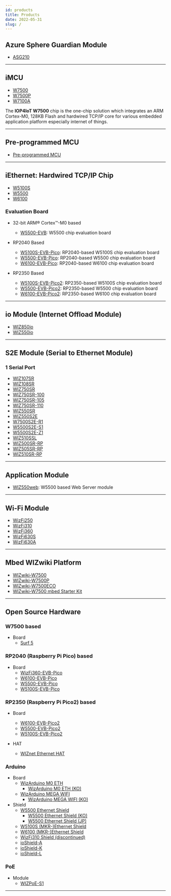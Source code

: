```yaml
---
id: products
title: Products
date: 2022-05-31
slug: /
---
```


## Azure Sphere Guardian Module

- [ASG210](./Azure-Sphere/ASG210.md)

-----

## iMCU

  - [W7500](./iMCU/W7500/Overview.md)
  - [W7500P](./iMCU/W7500P/Overview.md)
  - [W7100A](./iMCU/W7100/W7100A.md)

The **IOP4IoT W7500** chip is the one-chip solution which integrates an ARM Cortex-M0, 128KB Flash and hardwired TCP/IP core for various embedded application platform especially internet of things.

-----

## Pre-programmed MCU

  - [Pre-programmed MCU](./Pre-programmed-MCU/Pre-programmed-MCU.md) 

-----

## iEthernet: Hardwired TCP/IP Chip

  - [W5100S](./iEthernet/W5100S/Overview.md)
  - [W5500](./iEthernet/W5500/Overview.md)
  - [W6100](./iEthernet/W6100/Overview.md)

### Evaluation Board

* 32-bit ARM® Cortex™-M0 based
  -  [W5500-EVB](./iEthernet/W5500/W5500-EVB/W5500-EVB.md): W5500 chip evaluation board

* RP2040 Based
  -  [W5100S-EVB-Pico](./iEthernet/W5100S/w5100s-evb-pico.md): RP2040-based W5100S chip evaluation board
  -  [W5500-EVB-Pico](./iEthernet/W5500/w5500-evb-pico.md): RP2040-based W5500 chip evaluation board
  -  [W6100-EVB-Pico](./iEthernet/W6100/W6100-EVB-Pico.md): RP2040-based W6100 chip evaluation board

* RP2350 Based
  -  [W5100S-EVB-Pico2](./iEthernet/W5100S/w5100s-evb-pico2.md): RP2350-based W5100S chip evaluation board
  -  [W5500-EVB-Pico2](./iEthernet/W5500/w5500-evb-pico2.md): RP2350-based W5500 chip evaluation board
  -  [W6100-EVB-Pico2](./iEthernet/W6100/W6100-EVB-Pico2.md): RP2350-based W6100 chip evaluation board
-----

## io Module (Internet Offload Module)

  * [WIZ850io](./ioModule/WIZ850io.md)
  * [WIZ550io](./ioModule/wiz550io.md)

-----

## S2E Module (Serial to Ethernet Module)

### 1 Serial Port

 * [WIZ107SR](./S2E-Module/WIZ107SR/wiz107sr.md)
 * [WIZ108SR](./S2E-Module/WIZ108SR/wiz108sr.md)
 * [WIZ750SR](./S2E-Module/WIZ750SR/WIZ750SR.md)
 * [WIZ750SR-100](./S2E-Module/WIZ750SR-1xx-Series/WIZ750SR-100/WIZ750SR-100.md)
 * [WIZ750SR-105](./S2E-Module/WIZ750SR-1xx-Series/WIZ750SR-105/WIZ750SR-105.md)
 * [WIZ750SR-110](./S2E-Module/WIZ750SR-1xx-Series/WIZ750SR-110/WIZ750SR-110.md)
 * [WIZ550SR](./S2E-Module/WIZ550SR/WIZ550SR.md)
 * [WIZ550S2E](./S2E-Module/WIZ550S2E/WIZ550S2E.md)
 * [W7500S2E-R1](./S2E-Module/W7500S2E-R1/W7500S2E-R1.md)
 * [W5500S2E-S1](./S2E-Module/W5500S2E-S1/W5500S2E-S1.md)
 * [W5500S2E-Z1](./S2E-Module/W5500S2E-Z1/W5500S2E-Z1.md)
 * [WIZ510SSL](./S2E-Module/WIZ510SSL/WIZ510SSL.md)
 * [WIZ500SR-RP](./S2E-Module/WIZ5xxSR-RP-Series/WIZ500SR-RP/overview-en.md)
 * [WIZ505SR-RP](./S2E-Module/WIZ5xxSR-RP-Series/WIZ500SR-RP/overview-en.md)
 * [WIZ510SR-RP](./S2E-Module/WIZ5xxSR-RP-Series/WIZ500SR-RP/overview-en.md)

<!-- ### 2 Serial Port -->

<!-- ### 4 Serial Port -->

-----

## Application Module

  * [WIZ550web](./App-Module/WIZ550web/WIZ550web.md): W5500 based Web Server module

-----

## Wi-Fi Module

  * [WizFi250](./Wi-Fi-Module/WizFi250/WizFi250.md)
  * [WizFi310](./Wi-Fi-Module/WizFi310/WizFi310.md)
  * [WizFi360](./Wi-Fi-Module/WizFi360/WizFi360.md)
  * [WizFi630S](./Wi-Fi-Module/WizFi630S/WizFi630S.md)
  * [WizFi630A](./Wi-Fi-Module/WizFi630A/WizFi630A.md)

-----

## Mbed WIZwiki Platform

  - [WIZwiki-W7500](./Mbed-WIZwiki-Platform/wizwiki-w7500.md)
  - [WIZwiki-W7500P](./Mbed-WIZwiki-Platform/wizwiki-w7500p.md) 
  - [WIZwiki-W7500ECO](./Mbed-WIZwiki-Platform/wizwiki-w7500eco.md)
  - [WIZwiki-W7500 mbed Starter Kit](./Mbed-WIZwiki-Platform/WIZwiki-W7500-Mbed-Starter-Kit/WIZwiki-W7500-Mbed-Starter-Kit.md)

-----

## Open Source Hardware

### W7500 based 

* Board
  * [Surf 5](./Open-Source-Hardware/surf5/surf5.md)


### RP2040 (Raspberry Pi Pico) based 

* Board
  * [WizFi360-EVB-Pico](./Open-Source-Hardware/WizFi360-EVB-Pico.md)
  * [W6100-EVB-Pico](./iEthernet/W6100/W6100-EVB-Pico.md)
  * [W5500-EVB-Pico](./iEthernet/W5500/w5500-evb-pico.md)
  * [W5100S-EVB-Pico](./iEthernet/W5100S/w5100s-evb-pico.md)


### RP2350 (Raspberry Pi Pico2) based 

* Board
  * [W6100-EVB-Pico2](./iEthernet/W6100/W6100-EVB-Pico2.md)
  * [W5500-EVB-Pico2](./iEthernet/W5500/w5500-evb-pico2.md)
  * [W5100S-EVB-Pico2](./iEthernet/W5100S/w5100s-evb-pico2.md)
  

* HAT
  * [WIZnet Ethernet HAT](./Open-Source-Hardware/WIZnet-Ethernet-HAT.md)

### Arduino

* Board
  * [WizArduino M0 ETH](./Open-Source-Hardware/WizArduino_M0_ETH_eng.md)
    * [WizArduino M0 ETH (KO)](./Open-Source-Hardware/WizArduino_M0_ETH.md)
  * [WizArduino MEGA WIFI](./Open-Source-Hardware/WizArduino_MEGA_WIFI_eng.md)
    * [WizArduino MEGA WIFI (KO)](./Open-Source-Hardware/WizArduino_MEGA_WIFI.md)
* Shield
  * [W5500 Ethernet Shield](./Open-Source-Hardware/W5500_Ethernet_Shield.md)
    * [W5500 Ethernet Shield (KO)](./Open-Source-Hardware/W5500_Ethernet_Shield_kor.md)
    * [W5500 Ethernet Shield (JP)](./Open-Source-Hardware/W5500_Ethernet_Shield_jp.md)
  * [W5100S (MKR-)Ethernet Shield](./Open-Source-Hardware/W5100S-MKR-Ethernet-Shield.md)
  * [W6100 (MKR-)Ethernet Shield](./Open-Source-Hardware/W6100-MKR-Ethernet-Shield.md)
  * [WizFi310 Shield (discontinued)](./Open-Source-Hardware/WizFi310_Shield.md)
  * [ioShield-A](./Open-Source-Hardware/ioShield-A.md)
  * [ioShield-K](./Open-Source-Hardware/ioShield-K.md)
  * [ioShield-L](./Open-Source-Hardware/ioShield-L.md)

### PoE 

* Module
  * [WIZPoE-S1](./Open-Source-Hardware/PoE/WIZPoE-S1.md)

<!-- 
  - [WizFi360-EVB-Pico](Open-Source-Hardware/WizFi360-EVB-Pico.md)
  - [WIZnet Ethernet HAT](Open-Source-Hardware/WIZnet-Ethernet-HAT.md)
  - [WizArduino M0 ETH](Open-Source-Hardware/WizArduino_M0_ETH.md)
  - [WizArduino MEGA WIFI](Open-Source-Hardware/WizArduino_MEGA_WIFI.md)
  - [WizFi310 Shield](Open-Source-Hardware/WizFi310_Shield.md)
  - [W5500 Ethernet Shield](Open-Source-Hardware/W5500_Ethernet_Shield.md)
  - [ioShield-A](Open-Source-Hardware/ioShield-A.md)
  - [ioShield-K](Open-Source-Hardware/ioShield-K.md)
  - [ioShield-L](Open-Source-Hardware/ioShield-L.md) 
-->
-----
